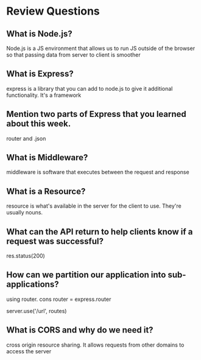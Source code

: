 # Review Questions

## What is Node.js?

Node.js is a JS environment that allows us to run JS outside of the browser so that passing data from server to client is smoother

## What is Express?

express is a library that you can add to node.js to give it additional functionality. It's a framework

## Mention two parts of Express that you learned about this week.

router and .json

## What is Middleware?

middleware is software that executes between the request and response

## What is a Resource?

resource is what's available in the server for the client to use. They're usually nouns.

## What can the API return to help clients know if a request was successful?

res.status(200)

## How can we partition our application into sub-applications?

using router.
cons router = express.router

server.use('/url', routes)

## What is CORS and why do we need it?

cross origin resource sharing. It allows requests from other domains to access the server
